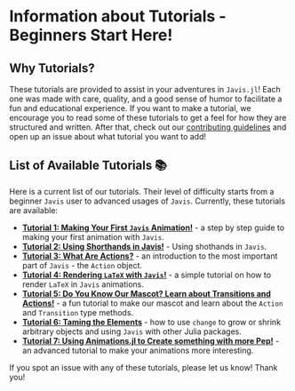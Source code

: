 # **Information about Tutorials - Beginners Start Here!**

## Why Tutorials?

These tutorials are provided to assist in your adventures in `Javis.jl`!
Each one was made with care, quality, and a good sense of humor to facilitate a fun and educational experience.
If you want to make a tutorial, we encourage you to read some of these tutorials to get a feel for how they are structured and written.
After that, check out our [contributing guidelines](contributing.md) and open up an issue about what tutorial you want to add!

## List of Available Tutorials 📚 

Here is a current list of our tutorials.
Their level of difficulty starts from a beginner `Javis` user to advanced usages of `Javis`.
Currently, these tutorials are available:

- [**Tutorial 1: Making Your First `Javis` Animation!**](tutorials/tutorial_1.md) - a step by step guide to making your first animation with `Javis`.
- [**Tutorial 2: Using Shorthands in Javis!**](tutorials/tutorial_6.md) - Using shothands in `Javis`.
- [**Tutorial 3: What Are Actions?**](tutorials/tutorial_3.md) - an introduction to the most important part of `Javis` - the `Action` object.
- [**Tutorial 4: Rendering `LaTeX` with `Javis`!**](tutorials/tutorial_4.md) - a simple tutorial on how to render `LaTeX` in `Javis` animations.
- [**Tutorial 5: Do You Know Our Mascot? Learn about Transitions and Actions!**](tutorials/tutorial_5.md) - a fun tutorial to make our mascot and learn about the `Action` and `Transition` type methods.
- [**Tutorial 6: Taming the Elements**](tutorials/tutorial_6.md) - how to use `change` to grow or shrink arbitrary objects and using `Javis` with other Julia packages.
- [**Tutorial 7: Using Animations.jl to Create something with more Pep!**](tutorials/tutorial_7.md) - an advanced tutorial to make your animations more interesting.

If you spot an issue with any of these tutorials, please let us know! Thank you!
